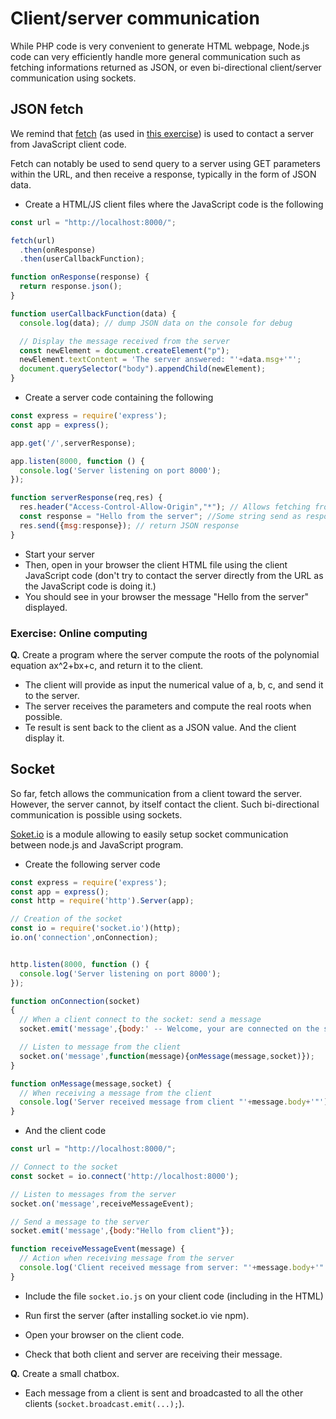 # Client/server communication

While PHP code is very convenient to generate HTML webpage, Node.js code can very efficiently handle more general communication such as fetching informations returned as JSON, or even bi-directional client/server communication using sockets.

## JSON fetch

We remind that [fetch](https://developer.mozilla.org/en-US/docs/Web/API/Fetch_API) (as used in [this exercise](https://github.com/drohmer/CSE104/tree/master/B_javascript/10_api_json)) is used to contact a server from JavaScript client code.

Fetch can notably be used to send query to a server using GET parameters within the URL, and then receive a response, typically in the form of JSON data.

* Create a HTML/JS client files where the JavaScript code is the following

```javascript
const url = "http://localhost:8000/";

fetch(url)
  .then(onResponse)
  .then(userCallbackFunction);

function onResponse(response) {
  return response.json();
}

function userCallbackFunction(data) {
  console.log(data); // dump JSON data on the console for debug

  // Display the message received from the server
  const newElement = document.createElement("p");
  newElement.textContent = 'The server answered: "'+data.msg+'"';
  document.querySelector("body").appendChild(newElement);
}
```

* Create a server code containing the following

```javascript
const express = require('express');
const app = express();

app.get('/',serverResponse);

app.listen(8000, function () {
  console.log('Server listening on port 8000');
});

function serverResponse(req,res) {
  res.header("Access-Control-Allow-Origin","*"); // Allows fetching from files (or other domain)
  const response = "Hello from the server"; //Some string send as response
  res.send({msg:response}); // return JSON response
}
```

* Start your server
* Then, open in your browser the client HTML file using the client JavaScript code (don't try to contact the server directly from the URL as the JavaScript code is doing it.)
* You should see in your browser the message "Hello from the server" displayed.

### Exercise: Online computing

__Q.__ Create a program where the server compute the roots of the polynomial equation ax^2+bx+c, and return it to the client.
* The client will provide as input the numerical value of a, b, c, and send it to the server.
* The server receives the parameters and compute the real roots when possible.
* Te result is sent back to the client as a JSON value. And the client display it.

## Socket

So far, fetch allows the communication from a client toward the server. However, the server cannot, by itself contact the client. Such bi-directional communication is possible using sockets.

[Soket.io](https://socket.io/) is a module allowing to easily setup socket communication between node.js and JavaScript program.

* Create the following server code

```javascript
const express = require('express');
const app = express();
const http = require('http').Server(app);

// Creation of the socket
const io = require('socket.io')(http);
io.on('connection',onConnection);


http.listen(8000, function () {
  console.log('Server listening on port 8000');
});

function onConnection(socket)
{
  // When a client connect to the socket: send a message
  socket.emit('message',{body:' -- Welcome, your are connected on the server -- '});

  // Listen to message from the client
  socket.on('message',function(message){onMessage(message,socket)});
}

function onMessage(message,socket) {
  // When receiving a message from the client
  console.log('Server received message from client "'+message.body+'"');
}
```

* And the client code

```javascript
const url = "http://localhost:8000/";

// Connect to the socket
const socket = io.connect('http://localhost:8000');

// Listen to messages from the server
socket.on('message',receiveMessageEvent);

// Send a message to the server
socket.emit('message',{body:"Hello from client"});

function receiveMessageEvent(message) {
  // Action when receiving message from the server
  console.log('Client received message from server: "'+message.body+'"');
}
```

* Include the file `socket.io.js` on your client code (including in the HTML)

* Run first the server (after installing socket.io vie npm).
* Open your browser on the client code.
* Check that both client and server are receiving their message.

__Q.__ Create a small chatbox.
* Each message from a client is sent and broadcasted to all the other clients (`socket.broadcast.emit(...);`).